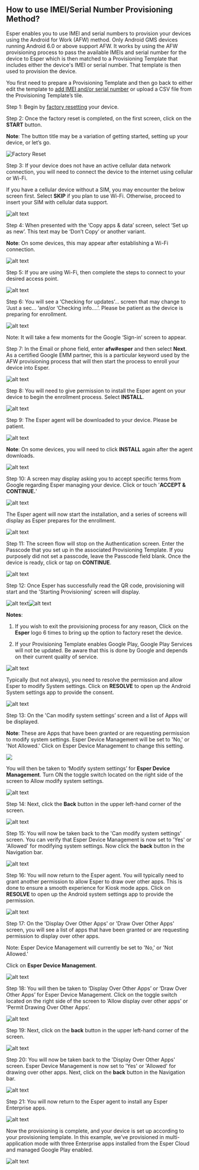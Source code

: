## How to use IMEI/Serial Number Provisioning Method?

Esper enables you to use IMEI and serial numbers to provision your devices using the Android for Work (AFW) method. Only Android GMS devices running Android 6.0 or above support AFW. It works by using the AFW provisioning process to pass the available IMEIs and serial number for the device to Esper which is then matched to a Provisioning Template that includes either the device's IMEI or serial number. That template is then used to provision the device.

You first need to prepare a Provisioning Template and then go back to either edit the template to [add IMEI and/or serial number](https://docs.esper.io/home/console.html#provisioning-templates) or upload a CSV file from the Provisioning Template’s tile.


Step 1: Begin by [factory resetting](https://docs.esper.io/home/console.html#how-to-factory-reset-your-device) your device.

Step 2: Once the factory reset is completed, on the first screen, click on the **START** button.

**Note**: The button title may be a variation of getting started, setting up your device, or let’s go.

![Factory Reset](./images/AFW-image/2-AFW_StartButton.png)

Step 3: If your device does not have an active cellular data network connection, you will need to connect the device to the internet using cellular or Wi-Fi.

If you have a cellular device without a SIM, you may encounter the below screen first. Select **SKIP** if you plan to use Wi-Fi. Otherwise, proceed to insert your SIM with cellular data support.

![alt text](./images/AFW-image/3-connectmobile.png)

Step 4: When presented with the ‘Copy apps & data’ screen, select ‘Set up as new’. This text may be ‘Don’t Copy’ or another variant.

**Note**: On some devices, this may appear after establishing a Wi-Fi connection.

![alt text](./images/AFW-image/4-CopyAppData.png)

Step 5: If you are using Wi-Fi, then complete the steps to connect to your desired access point.

![alt text](./images/AFW-image/5-AccessPoint.png)

Step 6: You will see a ‘Checking for updates’… screen that may change to ‘Just a sec… ‘and/or ‘Checking info….’. Please be patient as the device is preparing for enrollment.

![alt text](./images/AFW-image/6-checkingupdates.png)

Note: It will take a few moments for the Google ‘Sign-in’ screen to appear.

Step 7: In the Email or phone field, enter **afw#esper** and then select **Next**. As a certified Google EMM partner, this is a particular keyword used by the AFW provisioning process that will then start the process to enroll your device into Esper.

![alt text](./images/AFW-image/7-emailphone.png)

Step 8: You will need to give permission to install the Esper agent on your device to begin the enrollment process. Select **INSTALL**.

![alt text](./images/AFW-image/8-DeviceInstall.png)

Step 9: The Esper agent will be downloaded to your device. Please be patient.

![alt text](./images/AFW-image/9-EsperAgent.png)

**Note**: On some devices, you will need to click **INSTALL** again after the agent downloads.

![alt text](./images/AFW-image/10-EDMInstall.png)

Step 10: A screen may display asking you to accept specific terms from Google regarding Esper managing your device. Click or touch '**ACCEPT & CONTINUE.**'

![alt text](./images/AFW-image/11-AcceptContinue.png)

The Esper agent will now start the installation, and a series of screens will display as Esper prepares for the enrollment.

![alt text](./images/AFW-image/12-StartingServices.png)

Step 11: The screen flow will stop on the Authentication screen. Enter the Passcode that you set up in the associated Provisioning Template. If you purposely did not set a passcode, leave the Passcode field blank. Once the device is ready, click or tap on **CONTINUE**.

![alt text](./images/imei-image/IMEI_AuthenticationContinue.png)

Step 12: Once Esper has successfully read the QR code, provisioning will start and the 'Starting Provisioning' screen will display.

![alt text](./images/AFW-image/16-PreparingDevice.png)![alt text](./images/AFW-image/17-reparingDevice2.png)

**Notes**:

1.  If you wish to exit the provisioning process for any reason, Click on the **Esper** logo 6 times to bring up the option to factory reset the device.
    
2.  If your Provisioning Template enables Google Play, Google Play Services will not be updated. Be aware that this is done by Google and depends on their current quality of service.
    

![alt text](./images/AFW-image/18-GooglePlay.png)

Typically (but not always), you need to resolve the permission and allow Esper to modify System settings. Click on **RESOLVE** to open up the Android System settings app to provide the consent.

![alt text](./images/AFW-image/19-GooglePlay-Resolve.png)

Step 13: On the 'Can modify system settings’ screen and a list of Apps will be displayed.

**Note**: These are Apps that have been granted or are requesting permission to modify system settings. Esper Device Management will be set to 'No,' or 'Not Allowed.' Click on Esper Device Management to change this setting.

![](./images/AFW-image/20-EsperDeviceManagement.png)

  

You will then be taken to ‘Modify system settings’ for **Esper Device Management**. Turn ON the toggle switch located on the right side of the screen to Allow modify system settings.

  

![alt text](./images/AFW-image/21-ModifySettings.png)

Step 14: Next, click the **Back** button in the upper left-hand corner of the screen.

![alt text](./images/AFW-image/22-ModifyBackButton.png)

Step 15: You will now be taken back to the 'Can modify system settings' screen. You can verify that Esper Device Management is now set to 'Yes' or 'Allowed' for modifying system settings. Now click the **back** button in the Navigation bar.

![alt text](./images/AFW-image/23-ModifySettingYesBack.png)

Step 16: You will now return to the Esper agent. You will typically need to grant another permission to allow Esper to draw over other apps. This is done to ensure a smooth experience for Kiosk mode apps. Click on **RESOLVE** to open up the Android system settings app to provide the permission.

![alt text](./images/AFW-image/19-GooglePlay-Resolve.png)

Step 17: On the 'Display Over Other Apps' or 'Draw Over Other Apps' screen, you will see a list of apps that have been granted or are requesting permission to display over other apps.

Note: Esper Device Management will currently be set to 'No,' or 'Not Allowed.'

Click on **Esper Device Management**.

![alt text](./images/AFW-image/25-DrawOverDeviceEDM.png)

Step 18: You will then be taken to ‘Display Over Other Apps’ or ‘Draw Over Other Apps’ for Esper Device Management. Click on the toggle switch located on the right side of the screen to ‘Allow display over other apps’ or ‘Permit Drawing Over Other Apps’.

![alt text](./images/AFW-image/26-DrawOverOther.png)

Step 19: Next, click on the **back** button in the upper left-hand corner of the screen.

![alt text](./images/AFW-image/26a-DrawOverOtherAppsBack.png)

Step 20: You will now be taken back to the 'Display Over Other Apps' screen. Esper Device Management is now set to 'Yes' or 'Allowed' for drawing over other apps. Next, click on the **back** button in the Navigation bar.

![alt text](./images/AFW-image/27-DrawAppsEDMYes.png)

Step 21: You will now return to the Esper agent to install any Esper Enterprise apps.

![alt text](./images/AFW-image/28-DeviceInstalling.png)

Now the provisioning is complete, and your device is set up according to your provisioning template. In this example, we’ve provisioned in multi-application mode with three Enterprise apps installed from the Esper Cloud and managed Google Play enabled.

![alt text](./images/AFW-image/29-DeviceScreen.png)